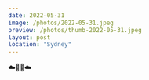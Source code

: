 ```yaml
---
date: 2022-05-31
image: /photos/2022-05-31.jpeg
preview: /photos/thumb-2022-05-31.jpeg
layout: post
location: "Sydney"
---
```


☁️😶‍🌫️☁️
